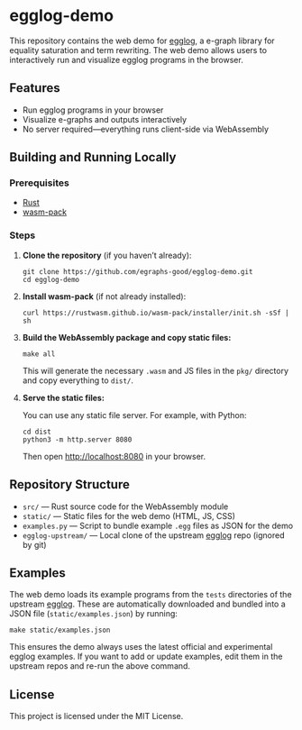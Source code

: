 # egglog-demo

This repository contains the web demo for [egglog](https://github.com/egraphs-good/egglog), a e-graph library for equality saturation and term rewriting. The web demo allows users to interactively run and visualize egglog programs in the browser.

## Features

- Run egglog programs in your browser
- Visualize e-graphs and outputs interactively
- No server required—everything runs client-side via WebAssembly

## Building and Running Locally

### Prerequisites

- [Rust](https://www.rust-lang.org/tools/install)
- [wasm-pack](https://rustwasm.github.io/wasm-pack/)

### Steps

1. **Clone the repository** (if you haven’t already):

   ```fish
   git clone https://github.com/egraphs-good/egglog-demo.git
   cd egglog-demo
   ```

2. **Install wasm-pack** (if not already installed):

   ```fish
   curl https://rustwasm.github.io/wasm-pack/installer/init.sh -sSf | sh
   ```

3. **Build the WebAssembly package and copy static files:**

   ```fish
   make all
   ```

   This will generate the necessary `.wasm` and JS files in the `pkg/` directory and copy everything to `dist/`.

4. **Serve the static files:**

   You can use any static file server. For example, with Python:

   ```fish
   cd dist
   python3 -m http.server 8080
   ```

   Then open [http://localhost:8080](http://localhost:8080) in your browser.

## Repository Structure

- `src/` — Rust source code for the WebAssembly module
- `static/` — Static files for the web demo (HTML, JS, CSS)
- `examples.py` — Script to bundle example `.egg` files as JSON for the demo
- `egglog-upstream/` — Local clone of the upstream [egglog](https://github.com/egraphs-good/egglog) repo (ignored by git)

## Examples

The web demo loads its example programs from the `tests` directories of the upstream [egglog](https://github.com/egraphs-good/egglog). These are automatically downloaded and bundled into a JSON file (`static/examples.json`) by running:

```fish
make static/examples.json
```

This ensures the demo always uses the latest official and experimental egglog examples. If you want to add or update examples, edit them in the upstream repos and re-run the above command.

## License

This project is licensed under the MIT License.
